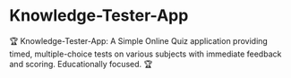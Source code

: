 # Knowledge-Tester-App
🏆 Knowledge-Tester-App: A Simple Online Quiz application providing timed, multiple-choice tests on various subjects with immediate feedback and scoring. Educationally focused. 🏆
